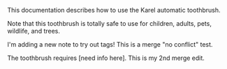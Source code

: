 This documentation describes how to use the Karel automatic toothbrush.

Note that this toothbrush is totally safe to use for children, adults, pets, wildlife, and trees.

I'm adding a new note to try out tags! This is a merge "no conflict" test.

The toothbrush requires [need info here]. This is my 2nd merge edit.
